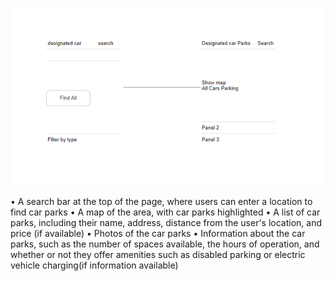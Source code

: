 ![alt text](image-1.png)

• A search bar at the top of the page, where users can enter a location to find car parks
• A map of the area, with car parks highlighted
• A list of car parks, including their name, address, distance from the user's location, and price (if available)
• Photos of the car parks
• Information about the car parks, such as the number of spaces available, the hours of operation, and whether or not they offer amenities such as disabled parking or electric vehicle charging(if information available)
